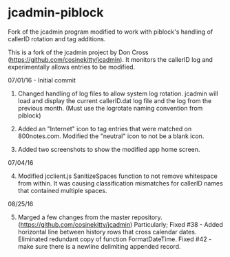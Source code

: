 # jcadmin-piblock
Fork of the jcadmin program modified to work with piblock's handling of callerID rotation and tag additions.

This is a fork of the jcadmin project by Don Cross (https://github.com/cosinekitty/jcadmin). It monitors the callerID log and experimentally allows entries to be modified.

07/01/16 - Initial commit

1) Changed handling of log files to allow system log rotation. jcadmin will load and display the current
   callerID.dat log file and the log from the previous month. (Must use the logrotate naming convention from piblock)

2) Added an "Internet" icon to tag entries that were matched on 800notes.com. Modified the "neutral" icon to not 
   be a blank icon.	

3) Added two screenshots to show the modified app home screen.

07/04/16

4) Modified jcclient.js SanitizeSpaces function to not remove whitespace from within. It was causing classification 
   mismatches for callerID names that contained multiple spaces.

08/25/16

5) Marged a few changes from the master repository. (https://github.com/cosinekitty/jcadmin) 
Particularly; Fixed #38 - Added horizontal line between history rows that cross calendar dates. Eliminated redundant copy of function FormatDateTime. Fixed #42 - make sure there is a newline delimiting appended record.
       

  